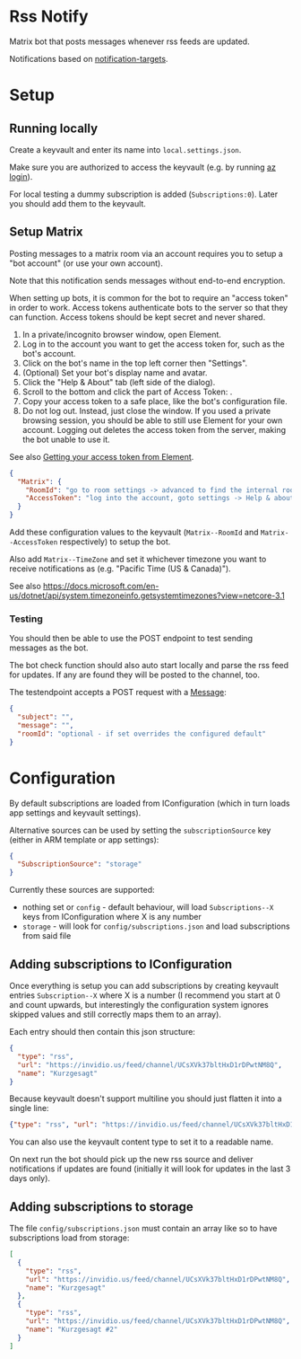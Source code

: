 # Rss Notify

Matrix bot that posts messages whenever rss feeds are updated.

Notifications based on [notification-targets](https://github.com/MarcStan/notification-targets).

# Setup

## Running locally

Create a keyvault and enter its name into `local.settings.json`.

Make sure you are authorized to access the keyvault (e.g. by running [az login](https://docs.microsoft.com/cli/azure/reference-index?view=azure-cli-latest#az-login)).

For local testing a dummy subscription is added (`Subscriptions:0`). Later you should add them to the keyvault.

## Setup Matrix

Posting messages to a matrix room via an account requires you to setup a "bot account" (or use your own account).

Note that this notification sends messages without end-to-end encryption.

When setting up bots, it is common for the bot to require an "access token" in order to work. Access tokens authenticate bots to the server so that they can function. Access tokens should be kept secret and never shared.

1. In a private/incognito browser window, open Element.
2. Log in to the account you want to get the access token for, such as the bot's account.
3. Click on the bot's name in the top left corner then "Settings".
4. (Optional) Set your bot's display name and avatar.
5. Click the "Help & About" tab (left side of the dialog).
6. Scroll to the bottom and click the <click to reveal> part of Access Token: <click to reveal>.
7. Copy your access token to a safe place, like the bot's configuration file.
8. Do not log out. Instead, just close the window. If you used a private browsing session, you should be able to still use Element for your own account. Logging out deletes the access token from the server, making the bot unable to use it.


See also [Getting your access token from Element](https://t2bot.io/docs/access_tokens/).

``` json
{
  "Matrix": {
    "RoomId": "go to room settings -> advanced to find the internal room id",
    "AccessToken": "log into the account, goto settings -> Help & about -> click to reveal (do not log out of the account or the token is revoked)"
  }
}
```

Add these configuration values to the keyvault (`Matrix--RoomId` and `Matrix--AccessToken` respectively) to setup the bot.

Also add `Matrix--TimeZone` and set it whichever timezone you want to receive notifications as (e.g. "Pacific Time (US & Canada)").

See also https://docs.microsoft.com/en-us/dotnet/api/system.timezoneinfo.getsystemtimezones?view=netcore-3.1

### Testing

You should then be able to use the POST endpoint to test sending messages as the bot.

The bot check function should also auto start locally and parse the rss feed for updates. If any are found they will be posted to the channel, too.

The testendpoint accepts a POST request with a [Message](https://github.com/MarcStan/rss-notify/blob/859a624a024885301efd14a662aa5b3959e17cf9/RssNotify.Functions/BotFunctions.cs#L71):

``` json
{
  "subject": "",
  "message": "",
  "roomId": "optional - if set overrides the configured default"
}
```

# Configuration

By default subscriptions are loaded from IConfiguration (which in turn loads app settings and keyvault settings).

Alternative sources can be used by setting the `subscriptionSource` key (either in ARM template or app settings):

``` json
{
  "SubscriptionSource": "storage"
}
```

Currently these sources are supported:

* nothing set or `config` - default behaviour, will load `Subscriptions--X` keys from IConfiguration where X is any number
* `storage` - will look for `config/subscriptions.json` and load subscriptions from said file

## Adding subscriptions to IConfiguration

Once everything is setup you can add subscriptions by creating keyvault entries `Subscription--X` where X is a number (I recommend you start at 0 and count upwards, but interestingly the configuration system ignores skipped values and still correctly maps them to an array).

Each entry should then contain this json structure:

``` json
{
  "type": "rss",
  "url": "https://invidio.us/feed/channel/UCsXVk37bltHxD1rDPwtNM8Q",
  "name": "Kurzgesagt"
}
```

Because keyvault doesn't support multiline you should just flatten it into a single line:

``` json
{"type": "rss", "url": "https://invidio.us/feed/channel/UCsXVk37bltHxD1rDPwtNM8Q", "name": "Kurzgesagt"}
```

You can also use the keyvault content type to set it to a readable name.

On next run the bot should pick up the new rss source and deliver notifications if updates are found (initially it will look for updates in the last 3 days only).

## Adding subscriptions to storage

The file `config/subscriptions.json` must contain an array like so to have subscriptions load from storage:

``` json
[
  {
    "type": "rss",
    "url": "https://invidio.us/feed/channel/UCsXVk37bltHxD1rDPwtNM8Q",
    "name": "Kurzgesagt"
  },
  {
    "type": "rss",
    "url": "https://invidio.us/feed/channel/UCsXVk37bltHxD1rDPwtNM8Q",
    "name": "Kurzgesagt #2"
  }
]
```